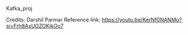 Kafka_proj


Credits: Darshil Parmar
Reference link: https://youtu.be/KerNf0NANMo?si=Frh8AxUGZOKjkOo7
